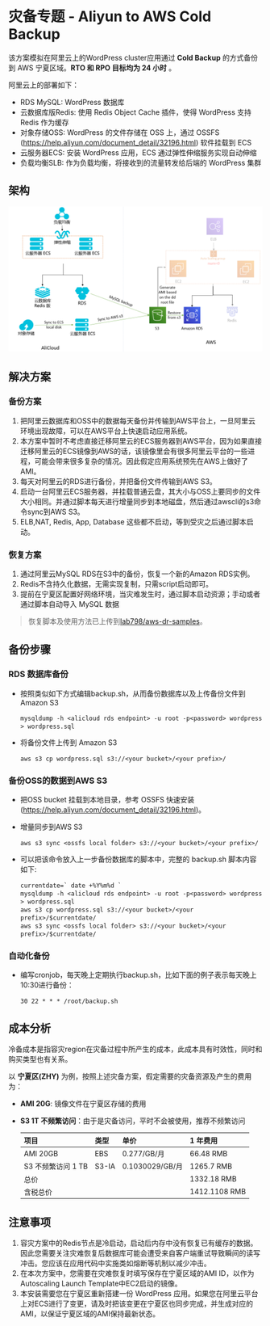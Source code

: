 # 灾备专题 - Aliyun to AWS Cold Backup

该方案模拟在阿里云上的WordPress cluster应用通过 **Cold Backup** 的方式备份到 AWS 宁夏区域。**RTO 和 RPO 目标均为 24 小时** 。   

阿里云上的部署如下：

* RDS MySQL: WordPress 数据库
* 云数据库版Redis: 使用 Redis Object Cache 插件，使得 WordPress 支持Redis 作为缓存
* 对象存储OSS: WordPress 的文件存储在 OSS 上，通过 OSSFS (https://help.aliyun.com/document_detail/32196.html) 软件挂载到 ECS
* 云服务器ECS: 安装 WordPress 应用，ECS 通过弹性伸缩服务实现自动伸缩
* 负载均衡SLB: 作为负载均衡，将接收到的流量转发给后端的 WordPress 集群   


## 架构

![](img/architecutre.png)

## 解决方案

### 备份方案

1. 把阿里云数据库和OSS中的数据每天备份并传输到AWS平台上，一旦阿里云环境出现故障，可以在AWS平台上快速启动应用系统。
1. 本方案中暂时不考虑直接迁移阿里云的ECS服务器到AWS平台，因为如果直接迁移阿里云的ECS镜像到AWS的话，该镜像里会有很多阿里云平台的一些进程，可能会带来很多复杂的情况。因此假定应用系统预先在AWS上做好了AMI。
1. 每天对阿里云的RDS进行备份，并把备份文件传输到AWS S3。
1. 启动一台阿里云ECS服务器，并挂载普通云盘，其大小与OSS上要同步的文件大小相同。并通过脚本每天进行增量同步到本地磁盘，然后通过awscli的s3命令sync到AWS S3。
1. ELB,NAT, Redis, App, Database 这些都不启动，等到受灾之后通过脚本启动。

### 恢复方案

1. 通过阿里云MySQL RDS在S3中的备份，恢复一个新的Amazon RDS实例。
1. Redis不含持久化数据，无需实现复制，只需script启动即可。
1. 提前在宁夏区配置好网络环境，当灾难发生时，通过脚本启动资源；手动或者通过脚本自动导入 MySQL 数据

> 恢复脚本及使用方法已上传到[lab798/aws-dr-samples](https://github.com/lab798/aws-dr-samples)。


## 备份步骤

### RDS 数据库备份

* 按照类似如下方式编辑backup.sh，从而备份数据库以及上传备份文件到 Amazon S3
   ```
   mysqldump -h <alicloud rds endpoint> -u root -p<password> wordpress > wordpress.sql
   ```

* 将备份文件上传到 Amazon S3
   ```
   aws s3 cp wordpress.sql s3://<your bucket>/<your prefix>/
   ```
### 备份OSS的数据到AWS S3

* 把OSS bucket 挂载到本地目录，参考 OSSFS 快速安装 (https://help.aliyun.com/document_detail/32196.html)。
* 增量同步到AWS S3  
   ```
   aws s3 sync <ossfs local folder> s3://<your bucket>/<your prefix>/
   ```

* 可以把该命令放入上一步备份数据库的脚本中，完整的 backup.sh 脚本内容如下:
   ```
   currentdate=` date +%Y%m%d `
   mysqldump -h <alicloud rds endpoint> -u root -p<password> wordpress > wordpress.sql
   aws s3 cp wordpress.sql s3://<your bucket>/<your prefix>/$currentdate/
   aws s3 sync <ossfs local folder> s3://<your bucket>/<your prefix>/$currentdate/
   ```

### 自动化备份

* 编写cronjob，每天晚上定期执行backup.sh，比如下面的例子表示每天晚上10:30进行备份：
   ```buildoutcfg
   30 22 * * * /root/backup.sh
   ```

## 成本分析

冷备成本是指容灾region在灾备过程中所产生的成本，此成本具有时效性，同时和购买类型也有关系。

以 **宁夏区(ZHY)** 为例，按照上述灾备方案，假定需要的灾备资源及产生的费用为：

* **AMI 20G**: 镜像文件在宁夏区存储的费用   
* **S3 1T 不频繁访问**：由于是灾备访问，平时不会被使用，推荐不频繁访问

   | 项目               | 类型	       | 单价             | 1 年费用           |
   | :-----              | :-----      | :-----          | :-----             |
   | AMI 20GB            |   EBS 	   | 0.277/GB/月     |	66.48 RMB            |
   | S3 不频繁访问 1 TB   |	  S3-IA    | 0.1030029/GB/月 |	1265.7 RMB           |
   | 总价                |             |                 | 	1332.18 RMB      |
   | 含税总价             |             |                 | 	1412.1108  RMB      |

## 注意事项

1. 容灾方案中的Redis节点是冷启动，启动后内存中没有恢复已有缓存的数据。因此您需要关注灾难恢复后数据库可能会遭受来自客户端重试导致瞬间的读写冲击。您应该在应用代码中实施类如熔断等机制以减少冲击。
1. 在本次方案中，您需要在灾难恢复时填写保存在宁夏区域的AMI ID，以作为Autoscaling Launch Template中EC2启动的镜像。
1. 本安装需要您在宁夏区重新搭建一份 WordPress 应用。如果您在阿里云平台上对ECS进行了变更，请及时把该变更在宁夏区也同步完成，并生成对应的AMI，以保证宁夏区域的AMI保持最新状态。

